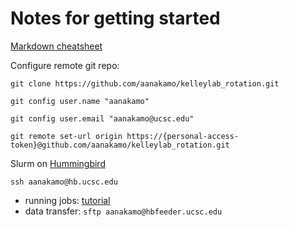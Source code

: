 # Notes for getting started

[Markdown cheatsheet](https://www.markdownguide.org/cheat-sheet/)

Configure remote git repo: 

`git clone https://github.com/aanakamo/kelleylab_rotation.git`

`git config user.name "aanakamo"` 

`git config user.email "aanakamo@ucsc.edu"` 

`git remote set-url origin https://{personal-access-token}@github.com/aanakamo/kelleylab_rotation.git` 

Slurm on [Hummingbird](https://hummingbird.ucsc.edu/) 

`ssh aanakamo@hb.ucsc.edu`

- running jobs: [tutorial](https://hummingbird.ucsc.edu/documentation/creating-scripts-to-run-jobs/)
- data transfer: `sftp aanakamo@hbfeeder.ucsc.edu`

